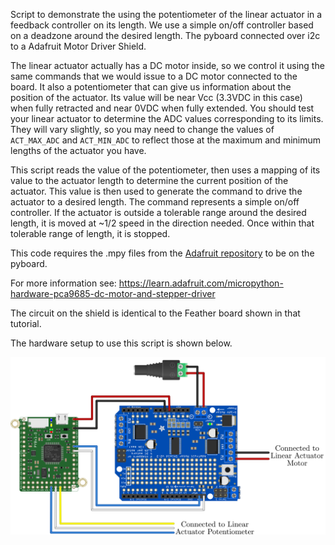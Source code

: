 Script to demonstrate the using the potentiometer of the linear actuator in a feedback controller on its length. We use a simple on/off controller based on a deadzone around the desired length. The pyboard connected over i2c to a Adafruit Motor Driver Shield. 

The linear actuator actually has a DC motor inside, so we control it using the same commands that we would issue to a DC motor connected to the board. It also a potentiometer that can give us information about the position of the actuator. Its value will be near Vcc (3.3VDC in this case) when fully retracted and near 0VDC when fully extended. You should test your linear actuator to determine the ADC values corresponding to its limits. They will vary slightly, so you may need to change the values of `ACT_MAX_ADC` and `ACT_MIN_ADC` to reflect those at the maximum and minimum lengths of the actuator you have. 

This script reads the value of the potentiometer, then uses a mapping of its value to the actuator length to determine the current position of the actuator. This value is then used to generate the command to drive the actuator to a desired length. The command represents a simple on/off controller. If the actuator is outside a tolerable range around the desired length, it is moved at ~1/2 speed in the direction needed. Once within that tolerable range of length, it is stopped.

This code requires the .mpy files from the [Adafruit repository](https://github.com/adafruit/micropython-adafruit-pca9685) to be on the pyboard.
 
For more information see:
https://learn.adafruit.com/micropython-hardware-pca9685-dc-motor-and-stepper-driver

The circuit on the shield is identical to the Feather board shown in that tutorial.

The hardware setup to use this script is shown below.

![Linear Actuator Hardware Setup](pyboard_breadboard_motorShield_linearActuator.png)
